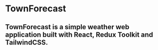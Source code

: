 # TownForecast
## TownForecast is a simple weather web application built with React, Redux Toolkit and TailwindCSS.
